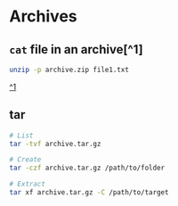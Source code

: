 # Archives

## `cat` file in an archive[^1]

```bash
unzip -p archive.zip file1.txt
```

[^1](https://superuser.com/a/462796/317188)

## tar

```bash
# List
tar -tvf archive.tar.gz

# Create
tar -czf archive.tar.gz /path/to/folder

# Extract
tar xf archive.tar.gz -C /path/to/target
```
